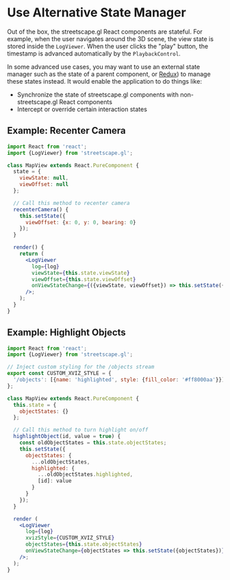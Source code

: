 # Use Alternative State Manager

Out of the box, the streetscape.gl React components are stateful. For example, when the user navigates around the 3D scene, the view state is stored inside the `LogViewer`. When the user clicks the "play" button, the timestamp is advanced automatically by the `PlaybackControl`.

In some advanced use cases, you may want to use an external state manager such as the state of a parent component, or [Redux](https://redux.js.org/)) to manage these states instead. It would enable the application to do things like:

- Synchronize the state of streetscape.gl components with non-streetscape.gl React components
- Intercept or override certain interaction states

## Example: Recenter Camera

```jsx
import React from 'react';
import {LogViewer} from 'streetscape.gl';

class MapView extends React.PureComponent {
  state = {
    viewState: null,
    viewOffset: null
  };

  // Call this method to recenter camera
  recenterCamera() {
    this.setState({
      viewOffset: {x: 0, y: 0, bearing: 0}
    });
  }

  render() {
    return (
      <LogViewer
        log={log}
        viewState={this.state.viewState}
        viewOffset={this.state.viewOffset}
        onViewStateChange={({viewState, viewOffset}) => this.setState({viewState, viewOffset})}
      />;
    );
  }
}
```

## Example: Highlight Objects

```jsx
import React from 'react';
import {LogViewer} from 'streetscape.gl';

// Inject custom styling for the /objects stream
export const CUSTOM_XVIZ_STYLE = {
  '/objects': [{name: 'highlighted', style: {fill_color: '#ff8000aa'}}]
};

class MapView extends React.PureComponent {
  this.state = {
    objectStates: {}
  };

  // Call this method to turn highlight on/off
  highlightObject(id, value = true) {
    const oldObjectStates = this.state.objectStates;
    this.setState({
      objectStates: {
        ...oldObjectStates,
        highlighted: {
          ...oldObjectStates.highlighted,
          [id]: value
        }
      }
    });
  }

  render (
    <LogViewer
      log={log}
      xvizStyle={CUSTOM_XVIZ_STYLE}
      objectStates={this.state.objectStates}
      onViewStateChange={objectStates => this.setState({objectStates})}
    />;
  );
}
```

